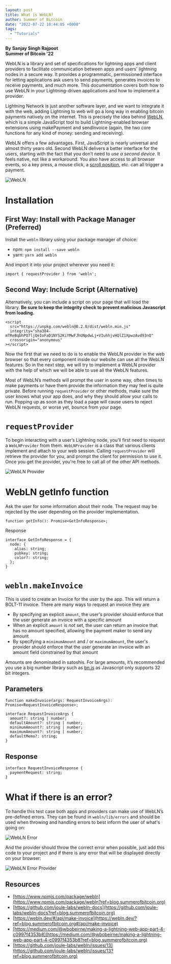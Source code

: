 ```yaml
---
layout: post
title: What is WebLN?
author: Summer of Bitcoin
date: "2022-07-22 10:44:05 +0000"
tags:
  - "Tutorials"
---
```


********By******** **Sanjay Singh Rajpoot**  
********Summer of Bitcoin '22********

WebLN is a library and set of specifications for lightning apps and client providers to facilitate communication between apps and users’ lightning nodes in a secure way. It provides a programmatic, permissioned interface for letting applications ask users to send payments, generates invoices to receive payments, and much more. This documentation covers both how to use WebLN in your Lightning-driven applications and how to implement a provider.

Lightning Network is just another software layer, and we want to integrate it with the web, adding Lightning to web will go a long way in enabling bitcoin payments natively on the internet. This is precisely the idea behind [WebLN](https://webln.dev/?ref=blog.summerofbitcoin.org#/), which is a simple JavaScript tool to build Lightning-enabled browser extensions using makePayment and sendInvoice (again, the two core functions for any kind of money: sending and receiving).

WebLN offers a few advantages. First, JavaScript is nearly universal and almost thirty years old. Second WebLN delivers a better interface for the users, starting with the fact that you don’t need to *use a second device*. It feels native, not like a workaround. You also have access to all browser events, so a key press, a mouse click, a [scroll position](https://webln.twentyuno.net/scroll?ref=blog.summerofbitcoin.org), etc. can all trigger a payment.

![WebLN](https://blog.summerofbitcoin.org/content/images/2022/07/Untitled.png)

# **Installation**

## **First Way: Install with Package Manager (Preferred)**

Install the `webln` library using your package manager of choice:

* npm: `npm install --save webln`
* yarn: `yarn add webln`

And import it into your project wherever you need it:

```
import { requestProvider } from 'webln';

```

## **Second Way: Include Script (Alternative)**

Alternatively, you can include a script on your page that will load the library. **Be sure to keep the integrity check to prevent malicious Javascript from loading.**

```
<script
  src="https://unpkg.com/webln@0.2.0/dist/webln.min.js"
  integrity="sha384-mTReBqbhPO7ljQeIoFaD1NYS2KiYMwFJhUNpdwLj+VIuhhjvHQlZ1XpwzAvd93nQ"
  crossorigin="anonymous"
></script>

```

Now the first that we need to do is to enable the WebLN provider in the web browser so that every component inside our website can use all the WebLN features. So in the next step, we will try to implement a WebLN provider with the help of which we will be able to use all the WebLN features.

Most of WebLN’s methods will prompt the user in some way, often times to make payments or have them provide the information they may feel is quite private. Before running `requestProvider` or other methods, make sure the user knows what your app does, and why they should allow your calls to run. Popping up as soon as they load a page will cause users to reject WebLN requests, or worse yet, bounce from your page.

# **`requestProvider`**

To begin interacting with a user’s Lightning node, you’ll first need to request a `WebLNProvider` from them. `WebLNProvider` is a class that various clients implement and attach to your web session. Calling `requestProvider` will retrieve the provider for you, and prompt the client for permission to use it. Once you get the provider, you're free to call all of the other API methods.

![WebLN Provider](https://blog.summerofbitcoin.org/content/images/2022/07/Untitled-1.png)

# **WebLN getInfo function**

Ask the user for some information about their node. The request may be rejected by the user depending on the provider implementation.

```
function getInfo(): Promise<GetInfoResponse>;

```

Response

```
interface GetInfoResponse = {
  node: {
    alias: string;
    pubkey: string;
    color?: string;
  };
}

```

# **`webln.makeInvoice`**

This is used to create an Invoice for the user by the app. This will return a BOLT-11 invoice. There are many ways to request an invoice they are

* By specifying an explicit `amount`, the user's provider should enforce that the user generate an invoice with a specific amount
* When an explicit `amount` is *not* set, the user can return an invoice that has no amount specified, allowing the payment maker to send any amount
* By specifying a `minimumAmount` and / or `maximumAmount`, the user's provider should enforce that the user generate an invoice with an amount field constrained by that amount

Amounts are denominated in satoshis. For large amounts, it’s recommended you use a big number library such as [bn.js](https://www.npmjs.com/package/bn.js?ref=blog.summerofbitcoin.org) as Javascript only supports 32 bit integers.

## **Parameters**

```
function makeInvoice(args: RequestInvoiceArgs): Promise<RequestInvoiceResponse>;

interface RequestInvoiceArgs {
  amount?: string | number;
  defaultAmount?: string | number;
  minimumAmount?: string | number;
  maximumAmount?: string | number;
  defaultMemo?: string;
}

```

## **Response**

```
interface RequestInvoiceResponse {
  paymentRequest: string;
}

```

# **What if there is an error?**

To handle this test case both apps and providers can make use of WebLN’s pre-defined errors. They can be found in `webln/lib/errors` and should be used when throwing and handling errors to best inform the user of what's going on:

![WebLN Error](https://blog.summerofbitcoin.org/content/images/2022/07/Untitled-2.png)

And the provider should throw the correct error when possible, just add this code to your project and if there is any error that will be displayed directly on your browser:

![WebLN Error Provider](https://blog.summerofbitcoin.org/content/images/2022/07/Untitled-3.png)

## **Resources**

* [https://www.npmjs.com/package/webln](https://www.npmjs.com/package/webln?ref=blog.summerofbitcoin.org)
* [https://github.com/joule-labs/webln-docs](https://github.com/joule-labs/webln-docs?ref=blog.summerofbitcoin.org)
* [https://webln.dev/#/api/make-invoice](https://webln.dev/?ref=blog.summerofbitcoin.org#/api/make-invoice)
* [https://medium.com/@wbobeirne/making-a-lightning-web-app-part-4-c0997f4353b8](https://medium.com/@wbobeirne/making-a-lightning-web-app-part-4-c0997f4353b8?ref=blog.summerofbitcoin.org)
* [https://github.com/joule-labs/webln/issues/13](https://github.com/joule-labs/webln/issues/13?ref=blog.summerofbitcoin.org)